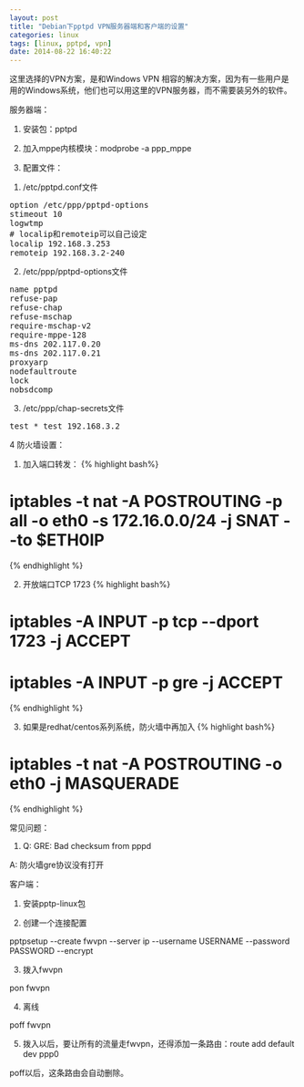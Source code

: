 ```yaml
---
layout: post
title: "Debian下pptpd VPN服务器端和客户端的设置"
categories: linux
tags: [linux, pptpd, vpn]
date: 2014-08-22 16:40:22
---
```


这里选择的VPN方案，是和Windows VPN 相容的解决方案，因为有一些用户是用的Windows系统，他们也可以用这里的VPN服务器，而不需要装另外的软件。

服务器端：

1. 安装包：pptpd

2. 加入mppe内核模块：modprobe -a ppp_mppe

3. 配置文件：

1) /etc/pptpd.conf文件

<pre>
option /etc/ppp/pptpd-options
stimeout 10
logwtmp
# localip和remoteip可以自己设定
localip 192.168.3.253
remoteip 192.168.3.2-240
</pre>

2) /etc/ppp/pptpd-options文件

<pre>
name pptpd
refuse-pap
refuse-chap
refuse-mschap
require-mschap-v2
require-mppe-128
ms-dns 202.117.0.20
ms-dns 202.117.0.21
proxyarp
nodefaultroute
lock
nobsdcomp
</pre>

3) /etc/ppp/chap-secrets文件
<pre>
test * test 192.168.3.2
</pre>

4 防火墙设置：

1) 加入端口转发：
{% highlight bash%}
# iptables -t nat -A POSTROUTING -p all -o eth0 -s 172.16.0.0/24 -j SNAT --to $ETH0IP
{% endhighlight %}

2) 开放端口TCP 1723
{% highlight bash%}
# iptables -A INPUT -p tcp --dport 1723 -j ACCEPT
# iptables -A INPUT -p gre -j ACCEPT
{% endhighlight %}

3) 如果是redhat/centos系列系统，防火墙中再加入
{% highlight bash%}
# iptables -t nat -A POSTROUTING -o eth0 -j MASQUERADE
{% endhighlight %}


常见问题：

1. Q: GRE: Bad checksum from pppd

A: 防火墙gre协议没有打开

客户端：


1. 安装pptp-linux包

2. 创建一个连接配置

pptpsetup --create fwvpn --server ip --username USERNAME --password PASSWORD --encrypt

3. 拨入fwvpn

pon fwvpn

4. 离线

poff fwvpn

5. 拨入以后，要让所有的流量走fwvpn，还得添加一条路由：route add default dev ppp0

poff以后，这条路由会自动删除。

